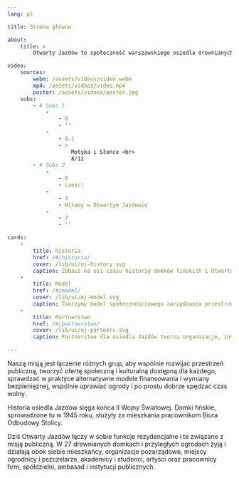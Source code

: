 ```yaml
---
lang: pl

title: Strona główna

about:
    title: >
        Otwarty Jazdów to społeczność warszawskiego osiedla drewnianych domków fińskich, prowadząca ogólnodostępne działania społeczne, kulturalne i ekologiczne.

video:
    sources:
        webm: /assets/videos/video.webm
        mp4: /assets/videos/video.mp4
        poster: /assets/videos/poster.jpg
    subs:
        - # Subs 1
            -
                - 0
                - ''
            -
                - 0.1
                - >
                    Motyka i Słońce <br>
                    8/12
        - # Subs 2
            -
                - 0
                - cześć!
            -
                - 3
                - Witamy w Otwartym Jazdowie
            -
                - 7
                - ''

cards:
    -
        title: historia
        href: /#/historia/
        cover: /lib/ui/oj-history.svg
        caption: Zobacz na osi czasu historię domków fińskich i Otwartego Jazdowa.
    -
        title: Model
        href: /#/model/
        cover: /lib/ui/oj-model.svg
        caption: Tworzymy model społecznościowego zarządzania przestrzenią miejską.
    -
        title: Partnerstwo
        href: /#/partnerstwo/
        cover: /lib/ui/oj-partners.svg
        caption: Partnerstwo dla osiedla Jazdów tworzą organizacje, instytucje publiczne i osoby prywatne.

---
```

Naszą misją jest łączenie różnych grup, aby wspólnie rozwijać przestrzeń publiczną, tworzyć ofertę społeczną i kulturalną dostępną dla każdego, sprawdzać w praktyce alternatywne modele finansowania i wymiany bezpieniężnej, wspólnie uprawiać ogrody i po prostu dobrze spędzać czas wolny.

Historia osiedla Jazdów sięga końca II Wojny Światowej. Domki fińskie, sprowadzone tu w 1945 roku, służyły za mieszkania pracownikom Biura Odbudowy Stolicy.

Dziś Otwarty Jazdów łączy w sobie funkcje rezydencjalne i te związane z misją publiczną. W 27 drewnianych domkach i przyległych ogrodach żyją i działają obok siebie mieszkańcy, organizacje pozarządowe, miejscy ogrodnicy i pszczelarze, akademicy i studenci, artyści oraz pracownicy firm, spółdzielni, ambasad i instytucji publicznych.
